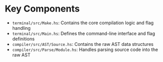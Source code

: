 # Key Components

- `terminal/src/Make.hs`: Contains the core compilation logic and flag handling
- `terminal/src/Main.hs`: Defines the command-line interface and flag definitions
- `compiler/src/AST/Source.hs`: Contains the raw AST data structures
- `compiler/src/Parse/Module.hs`: Handles parsing source code into the raw AST 